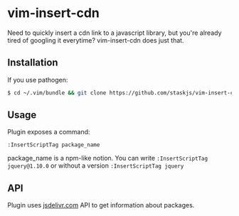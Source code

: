 # vim-insert-cdn

Need to quickly insert a cdn link to a javascript library, but you're already tired of googling it everytime?
vim-insert-cdn does just that.

## Installation

If you use pathogen:

```sh
$ cd ~/.vim/bundle && git clone https://github.com/staskjs/vim-insert-cdn.git
```

## Usage

Plugin exposes a command:

```
:InsertScriptTag package_name
```

package_name is a npm-like notion. You can write `:InsertScriptTag jquery@1.10.0` or without a version `:InsertScriptTag jquery`

## API

Plugin uses [jsdelivr.com](http://jsdelivr.com) API to get information about packages.
